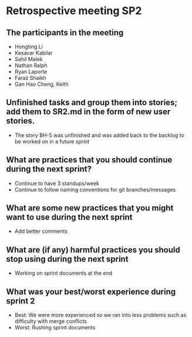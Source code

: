 # Retrospective meeting SP2

## The participants in the meeting 
* Hongting Li
* Kesavar Kabilar
* Sahil Malek
* Nathan Ralph
* Ryan Laporte
* Faraz Shaikh
* Gan Hao Cheng, Keith

## Unfinished tasks and group them into stories; add them to SR2.md in the form of new user stories. 
* The story BH-5 was unfinished and was added back to the backlog to be worked on in a future sprint

## What are practices that you should continue during the next sprint?
* Continue to have 3 standups/week
* Continue to follow naming conventions for git branches/messages
## What are some new practices that you might want to use during the next sprint
* Add better comments
## What are (if any) harmful practices you should stop using during the next sprint 
* Working on sprint documents at the end
## What was your best/worst experience during sprint 2
* Best: We were more experienced so we ran into less problems such as difficulty with merge conflicts
* Worst: Rushing sprint documents
